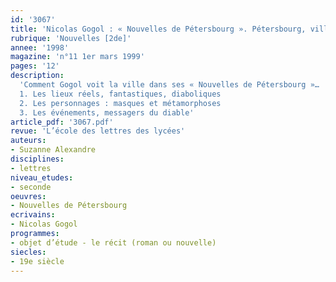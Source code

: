 ```yaml
---
id: '3067'
title: 'Nicolas Gogol : « Nouvelles de Pétersbourg ». Pétersbourg, ville diabolique'
rubrique: 'Nouvelles [2de]'
annee: '1998'
magazine: 'n°11 1er mars 1999'
pages: '12'
description: 
  'Comment Gogol voit la ville dans ses « Nouvelles de Pétersbourg »…
  1. Les lieux réels, fantastiques, diaboliques
  2. Les personnages : masques et métamorphoses
  3. Les événements, messagers du diable'
article_pdf: '3067.pdf'
revue: 'L’école des lettres des lycées'
auteurs:
- Suzanne Alexandre
disciplines:
- lettres
niveau_etudes:
- seconde
oeuvres:
- Nouvelles de Pétersbourg
ecrivains:
- Nicolas Gogol
programmes:
- objet d’étude - le récit (roman ou nouvelle)
siecles:
- 19e siècle
---
```

